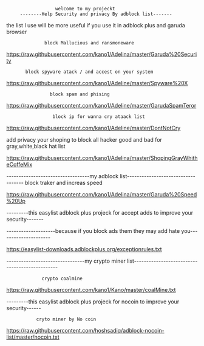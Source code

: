                       welcome to my projeckt
         --------Help Security and privacy By adblock list-------
the list I use will be more useful if you use it in adblock plus and garuda browser



                  block Mallucious and ransmoneware     

https://raw.githubusercontent.com/kano1/Adelina/master/Garuda%20Security

           block spyware atack / and accest on your system    

https://raw.githubusercontent.com/kano1/Adeline/master/Spyware%20X

                    block spam and phising      

https://raw.githubusercontent.com/kano1/Adeline/master/GarudaSpamTeror

                     block ip for wanna cry ataack list           
 
https://raw.githubusercontent.com/kano1/Adeline/master/DontNotCry

   add privacy your shoping to block all hacker good and bad for gray,white,black hat list

https://raw.githubusercontent.com/kano1/Adelina/master/ShopingGrayWhitheCoffeMix

----------------------------------my adblock list-----------------------------------
                block traker and increas speed
 
https://raw.githubusercontent.com/kano1/Adelina/master/Garuda%20Speed%20Up

---------this easylist adblock plus projeck for accept adds to improve your security-------          


--------------------because if you block ads them they may add hate you---------------------

https://easylist-downloads.adblockplus.org/exceptionrules.txt

--------------------------------my crypto miner list-----------------------------------------------

                 crypto coalmine      
                 
https://raw.githubusercontent.com/kano1/Kano/master/coalMine.txt


---------this easylist adblock plus projeck for nocoin to improve your security------

               cryto miner by No coin
               
https://raw.githubusercontent.com/hoshsadiq/adblock-nocoin-list/master/nocoin.txt
